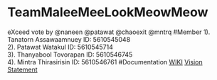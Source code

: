 # TeamMaleeMeeLookMeowMeow
eXceed vote by @naneen @patawat @chaoexit @mntrq
#Member
1). Tanatorn   Assawaamnuey ID: 5610545048  
2). Patawat    Watakul      ID: 5610545714    
3). Thanyabool Tovorapan    ID: 5610546745    
4). Mintra     Thirasirisin ID: 5610546761
#Documentation
[WIKI](https://github.com/SSD2015/TeamMaleeMeeLookMeowMeow/wiki)
[Vision Statement](https://github.com/SSD2015/TeamMaleeMeeLookMeowMeow/wiki/Vision-Statement)

